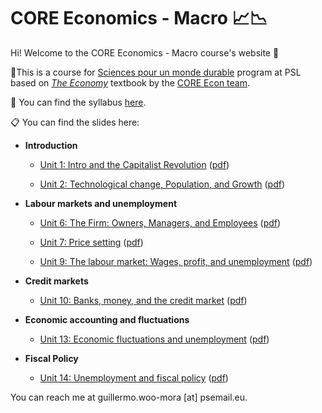 # CORE Economics - Macro :chart_with_upwards_trend::chart_with_downwards_trend:

Hi! Welcome to the CORE Economics - Macro course's website :wave:

:closed_book:This is a course for [Sciences pour un monde durable](https://psl.eu/formation/sciences-monde-durable) program at PSL based on [*The Economy*](https://www.core-econ.org/the-economy/) textbook by the [CORE Econ team](https://www.core-econ.org/).

:paperclip: You can find the syllabus [here](https://www.dropbox.com/s/74ffij317pos38w/Woo-Mora.%20Syllabus%20CORE%20Econ%20Macro%20PSL.pdf?dl=0).

:clipboard: You can find the slides here:

- **Introduction**

  - [Unit 1: Intro and the Capitalist Revolution](https://woomora.github.io/CORE-econ-macro/Unit-1/core-unit1.html#1) ([pdf](https://github.com/woomora/CORE-econ-macro/blob/master/Unit-1/core-unit1.pdf))

  - [Unit 2: Technological change, Population, and Growth](https://woomora.github.io/CORE-econ-macro/Unit-2/core-unit2.html#1) ([pdf](https://github.com/woomora/CORE-econ-macro/blob/master/Unit-2/core-unit2.pdf))

- **Labour markets and unemployment**

  - [Unit 6: The Firm: Owners, Managers, and Employees](https://woomora.github.io/CORE-econ-macro/Unit-6/core-unit6.html#1) ([pdf](https://github.com/woomora/CORE-econ-macro/blob/master/Unit-6/core-unit6.pdf))

  - [Unit 7: Price setting](https://woomora.github.io/CORE-econ-macro/Unit-7/core-unit7.html#1) ([pdf](https://github.com/woomora/CORE-econ-macro/blob/master/Unit-7/core-unit7.pdf))

  - [Unit 9: The labour market: Wages, profit, and unemployment](https://woomora.github.io/CORE-econ-macro/Unit-9/core-unit9.html#1) ([pdf](https://github.com/woomora/CORE-econ-macro/blob/master/Unit-9/core-unit9.pdf))

- **Credit markets**

  - [Unit 10: Banks, money, and the credit market](https://woomora.github.io/CORE-econ-macro/Unit-10/core-unit10.html#1) ([pdf](https://github.com/woomora/CORE-econ-macro/blob/master/Unit-10/core-unit10.pdf))


- **Economic accounting and fluctuations**

  - [Unit 13: Economic fluctuations and unemployment](https://woomora.github.io/CORE-econ-macro/Unit-13/core-unit13.html#1) ([pdf](https://github.com/woomora/CORE-econ-macro/blob/master/Unit-13/core-unit13.pdf))

- **Fiscal Policy**

  - [Unit 14: Unemployment and fiscal policy](https://woomora.github.io/CORE-econ-macro/Unit-14/core-unit14.html#1) ([pdf](https://github.com/woomora/CORE-econ-macro/blob/master/Unit-14/core-unit14.pdf))


You can reach me at guillermo.woo-mora [at] psemail.eu.

